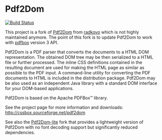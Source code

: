 Pdf2Dom
=======

[![Build Status](https://travis-ci.org/radkovo/Pdf2Dom.png)](https://travis-ci.org/radkovo/Pdf2Dom)

This project is a fork of [Pdf2Dom](https://github.com/radkovo/Pdf2Dom) from [radkovo](https://github.com/radkovo) which is not highly maintained anymore.
The point of this fork is to update Pdf2Dom to work with [pdfbox](https://github.com/apache/pdfbox) version 3 API.

Pdf2Dom is a PDF parser that converts the documents to a HTML DOM representation. The obtained DOM tree may be then
serialized to a HTML file or further processed. The inline CSS definitions contained in the resulting document are
used for making the HTML page as similar as possible to the PDF input. A command-line utility for converting the PDF
documents to HTML is included in the distribution package. Pdf2Dom may be also used as an independent Java library
with a standard DOM interface for your DOM-based applications. 

Pdf2Dom is based on the Apache PDFBox™ library.

See the project page for more information and downloads:
http://cssbox.sourceforge.net/pdf2dom

See also the [Pdf2Dom-lite](https://github.com/radkovo/Pdf2Dom-lite) fork that provides a lightweight version 
of Pdf2Dom with no font decoding support but significantly reduced dependencies.
